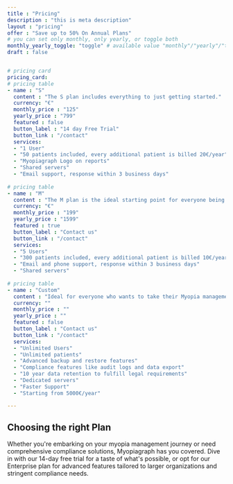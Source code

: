 ```yaml
---
title : "Pricing"
description : "this is meta description"
layout : "pricing"
offer : "Save up to 50% On Annual Plans"
# you can set only monthly, only yearly, or toggle both
monthly_yearly_toggle: "toggle" # available value "monthly"/"yearly"/"toggle"
draft : false


# pricing card
pricing_card:
# pricing table
- name : "S"
  content : "The S plan includes everything to just getting started."
  currency: "€"
  monthly_price : "125"
  yearly_price : "799"
  featured : false
  button_label : "14 day Free Trial"
  button_link : "/contact"
  services:
  - "1 User"
  - "50 patients included, every additional patient is billed 20€/year"
  - "Myopiagraph Logo on reports"
  - "Shared servers"
  - "Email support, response within 3 business days"
  
# pricing table
- name : "M"
  content : "The M plan is the ideal starting point for everyone being serious about Myopia management."
  currency: "€"
  monthly_price : "199"
  yearly_price : "1599"
  featured : true
  button_label : "Contact us"
  button_link : "/contact"
  services:
  - "5 Users"
  - "300 patients included, every additional patient is billed 10€/year"
  - "Email and phone support, response within 3 business days"
  - "Shared servers"
  
# pricing table
- name : "Custom"
  content : "Ideal for everyone who wants to take their Myopia management to the next level including backups, compliance and collaboration features."
  currency: ""
  monthly_price : ""
  yearly_price : ""
  featured : false
  button_label : "Contact us"
  button_link : "/contact"
  services:
  - "Unlimited Users"
  - "Unlimited patients"
  - "Advanced backup and restore features"
  - "Compliance features like audit logs and data export"
  - "10 year data retention to fulfill legal requirements"
  - "Dedicated servers"
  - "Faster Support"
  - "Starting from 5000€/year"

---
```


## Choosing the right **Plan**

Whether you're embarking on your myopia management journey or need comprehensive compliance solutions, Myopiagraph has you covered. Dive in with our 14-day free trial for a taste of what's possible, or opt for our Enterprise plan for advanced features tailored to larger organizations and stringent compliance needs.